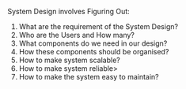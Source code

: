 System Design involves Figuring Out:
1.  What are the requirement of the System Design?
2.  Who are the Users and How many?
3.  What components do we need in our design?
4.  How these components should be organised?
5.  How to make system scalable?
6.  How to make system reliable>
7.  How to make the system easy to maintain?
